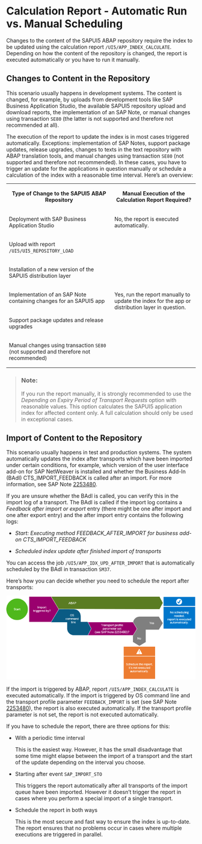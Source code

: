 <!-- loiofbce0ba7a31f4073959efd705924af45 -->

# Calculation Report - Automatic Run vs. Manual Scheduling

Changes to the content of the SAPUI5 ABAP repository require the index to be updated using the calculation report `/UI5/APP_INDEX_CALCULATE`. Depending on how the content of the repository is changed, the report is executed automatically or you have to run it manually.



## Changes to Content in the Repository

This scenario usually happens in development systems. The content is changed, for example, by uploads from development tools like SAP Business Application Studio, the available SAPUI5 repository upload and download reports, the implementation of an SAP Note, or manual changes using transaction `SE80` \(the latter is not supported and therefore not recommended at all\).

The execution of the report to update the index is in most cases triggered automatically. Exceptions: implementation of SAP Notes, support package updates, release upgrades, changes to texts in the text repository with ABAP translation tools, and manual changes using transaction `SE80` \(not supported and therefore not recommended\). In these cases, you have to trigger an update for the applications in question manually or schedule a calculation of the index with a reasonable time interval. Here’s an overview:


<table>
<tr>
<th valign="top">

Type of Change to the SAPUI5 ABAP Repository



</th>
<th valign="top">

Manual Execution of the Calculation Report Required?



</th>
</tr>
<tr>
<td valign="top">

Deployment with SAP Business Application Studio 



</td>
<td valign="top" rowspan="3">

No, the report is executed automatically.



</td>
</tr>
<tr>
<td valign="top">

Upload with report `/UI5/UI5_REPOSITORY_LOAD` 



</td>
</tr>
<tr>
<td valign="top">

Installation of a new version of the SAPUI5 distribution layer



</td>
</tr>
<tr>
<td valign="top">

Implementation of an SAP Note containing changes for an SAPUI5 app



</td>
<td valign="top" rowspan="3">

Yes, run the report manually to update the index for the app or distribution layer in question.



</td>
</tr>
<tr>
<td valign="top">

Support package updates and release upgrades



</td>
</tr>
<tr>
<td valign="top">

Manual changes using transaction `SE80` \(not supported and therefore not recommended\)



</td>
</tr>
</table>

> ### Note:  
> If you run the report manually, it is strongly recommended to use the *Depending on Expiry Period of Transport Requests* option with reasonable values. This option calculates the SAPUI5 application index for affected content only. A full calculation should only be used in exceptional cases.



## Import of Content to the Repository

This scenario usually happens in test and production systems. The system automatically updates the index after transports which have been imported under certain conditions, for example, which version of the user interface add-on for SAP NetWeaver is installed and whether the Business Add-In \(BAdI\) CTS\_IMPORT\_FEEDBACK is called after an import. For more information, see SAP Note [2253480](https://launchpad.support.sap.com/#/notes/2253480).

If you are unsure whether the BAdI is called, you can verify this in the import log of a transport. The BAdI is called if the import log contains a *Feedback after import or export* entry \(there might be one after import and one after export entry\) and the after import entry contains the following logs:

-   *Start: Executing method FEEDBACK\_AFTER\_IMPORT for business add-on CTS\_IMPORT\_FEEDBACK*

-   *Scheduled index update after finished import of transports*


You can access the job `/UI5/APP_IDX_UPD_AFTER_IMPORT` that is automatically scheduled by the BAdI in transaction `SM37`.

Here’s how you can decide whether you need to schedule the report after transports:

![](images/Decide_whether_you_need_to_schedule_the_report_35e150c.png)

If the import is triggered by ABAP, report `/UI5/APP_INDEX_CALCULATE` is executed automatically. If the import is triggered by OS command line and the transport profile parameter `FEEDBACK_IMPORT` is set \(see SAP Note [2253480](https://launchpad.support.sap.com/#/notes/2253480)\), the report is also executed automatically. If the transport profile parameter is not set, the report is not executed automatically.

If you have to schedule the report, there are three options for this:

-   With a periodic time interval

    This is the easiest way. However, it has the small disadvantage that some time might elapse between the import of a transport and the start of the update depending on the interval you choose.

-   Starting after event `SAP_IMPORT_STO`

    This triggers the report automatically after all transports of the import queue have been imported. However it doesn’t trigger the report in cases where you perform a special import of a single transport.

-   Schedule the report in both ways

    This is the most secure and fast way to ensure the index is up-to-date. The report ensures that no problems occur in cases where multiple executions are triggered in parallel.



